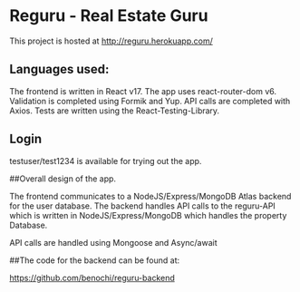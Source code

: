 # Reguru - Real Estate Guru

This project is hosted at http://reguru.herokuapp.com/

## Languages used:

The frontend is written in React v17.
The app uses react-router-dom v6. 
Validation is completed using Formik and Yup.
API calls are completed with Axios. 
Tests are written using the React-Testing-Library. 

## Login

testuser/test1234 is available for trying out the app. 

##Overall design of the app.

The frontend communicates to a NodeJS/Express/MongoDB Atlas backend for the user database.
The backend handles API calls to the reguru-API which is written in NodeJS/Express/MongoDB which handles the property Database. 

API calls are handled using Mongoose and Async/await

##The code for the backend can be found at:

https://github.com/benochi/reguru-backend

